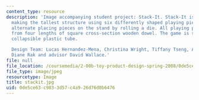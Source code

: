 ```yaml
---
content_type: resource
description: 'Image accompanying student project: Stack-It. Stack-It is a game of
  making the tallest structure using six differently shaped playing pieces. Players
  alternate placing pieces on the stand by rolling a die. All playing pieces are made
  from four lengths of square cross-section wooden dowel. The game is stored in a
  collapsible plastic tube.

  Design Team: Lucas Hernandez-Mena, Christina Wright, Tiffany Tseng, Amy Magnuson,
  Diane Rak and advisor David Wallace.'
file: null
file_location: /coursemedia/2-00b-toy-product-design-spring-2008/0de5ce63c9833d57c4a926d76d0b6476_stackit.jpg
file_type: image/jpeg
resourcetype: Image
title: stackit.jpg
uid: 0de5ce63-c983-3d57-c4a9-26d76d0b6476
---
```

